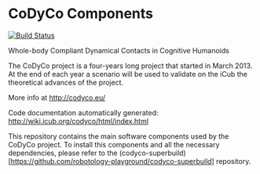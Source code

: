 CoDyCo Components
=================
[![Build Status](https://travis-ci.org/robotology/codyco.png?branch=master)](https://travis-ci.org/robotology/codyco)

Whole-body Compliant Dynamical Contacts in Cognitive Humanoids

The CoDyCo project is a four-years long project that started in March
2013. At the end of each year a scenario will be used to validate on the
iCub  the theoretical advances of the project.

More info at http://codyco.eu/

Code documentation automatically generated: http://wiki.icub.org/codyco/html/index.html

This repository contains the main software components used by the CoDyCo project. 
To install this components and all the necessary dependencies, please refer to the (codyco-superbuild)[https://github.com/robotology-playground/codyco-superbuild] repository. 
